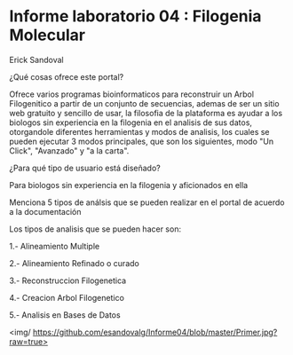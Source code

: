 # Informe laboratorio 04 : Filogenia Molecular
Erick Sandoval

¿Qué cosas ofrece este portal?   

Ofrece varios programas bioinformaticos para reconstruir un Arbol Filogenitico a partir de un conjunto de secuencias, ademas de ser un sitio web gratuito y sencillo de usar, la filosofia de la plataforma es ayudar a los biologos sin experiencia en la filogenia en el analisis de sus datos, otorgandole diferentes herramientas y modos de analisis, los cuales se pueden ejecutar 3 modos principales, que son los siguientes, modo "Un Click", "Avanzado" y "a la carta".  
  
¿Para qué tipo de usuario está diseñado?  

 Para biologos sin experiencia en la filogenia y aficionados en ella   
  
Menciona 5 tipos de análsis que se pueden realizar en el portal de acuerdo a la documentación  

Los tipos de analisis que se pueden hacer son:

1.- Alineamiento Multiple

2.- Alineamiento Refinado o curado

3.- Reconstruccion Filogenetica

4.- Creacion Arbol Filogenetico

5.- Analisis en Bases de Datos

<img/ https://github.com/esandovalg/Informe04/blob/master/Primer.jpg?raw=true>
